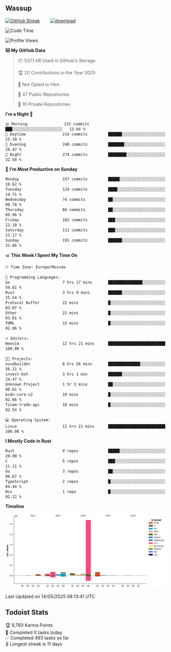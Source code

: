 ## Wassup

<!--
-->

[![GitHub Streak](http://github-readme-streak-stats.herokuapp.com?user=archeoss&theme=shades-of-purple&hide_border=true&date_format=j%20M%5B%20Y%5D)](https://git.io/streak-stats)&nbsp;&nbsp;&nbsp;&nbsp;&nbsp;&nbsp;&nbsp;&nbsp;[![download](https://user-images.githubusercontent.com/68448737/147796309-d8b65b1d-4dde-40d9-b03a-2b42aaa6cd43.jpeg)
](http://bmstu.ru/)

<!--START_SECTION:waka-->
![Code Time](http://img.shields.io/badge/Code%20Time-3%2C902%20hrs%2030%20mins-blue)

![Profile Views](http://img.shields.io/badge/Profile%20Views-0-blue)

**🐱 My GitHub Data** 

> 📦 537.1 kB Used in GitHub's Storage 
 > 
> 🏆 20 Contributions in the Year 2025
 > 
> 🚫 Not Opted to Hire
 > 
> 📜 47 Public Repositories 
 > 
> 🔑 10 Private Repositories 
 > 
**I'm a Night 🦉** 

```text
🌞 Morning                115 commits         ███░░░░░░░░░░░░░░░░░░░░░░   13.64 % 
🌆 Daytime                214 commits         ██████░░░░░░░░░░░░░░░░░░░   25.39 % 
🌃 Evening                240 commits         ███████░░░░░░░░░░░░░░░░░░   28.47 % 
🌙 Night                  274 commits         ████████░░░░░░░░░░░░░░░░░   32.50 % 
```
📅 **I'm Most Productive on Sunday** 

```text
Monday                   157 commits         █████░░░░░░░░░░░░░░░░░░░░   18.62 % 
Tuesday                  124 commits         ████░░░░░░░░░░░░░░░░░░░░░   14.71 % 
Wednesday                74 commits          ██░░░░░░░░░░░░░░░░░░░░░░░   08.78 % 
Thursday                 84 commits          ██░░░░░░░░░░░░░░░░░░░░░░░   09.96 % 
Friday                   102 commits         ███░░░░░░░░░░░░░░░░░░░░░░   12.10 % 
Saturday                 111 commits         ███░░░░░░░░░░░░░░░░░░░░░░   13.17 % 
Sunday                   191 commits         ██████░░░░░░░░░░░░░░░░░░░   22.66 % 
```


📊 **This Week I Spent My Time On** 

```text
🕑︎ Time Zone: Europe/Moscow

💬 Programming Languages: 
Go                       7 hrs 17 mins       ███████████████░░░░░░░░░░   59.01 % 
Rust                     3 hrs 9 mins        ██████░░░░░░░░░░░░░░░░░░░   25.54 % 
Protocol Buffer          22 mins             █░░░░░░░░░░░░░░░░░░░░░░░░   03.07 % 
Other                    22 mins             █░░░░░░░░░░░░░░░░░░░░░░░░   03.01 % 
TOML                     15 mins             █░░░░░░░░░░░░░░░░░░░░░░░░   02.06 % 

🔥 Editors: 
Neovim                   12 hrs 21 mins      █████████████████████████   100.00 % 

🐱‍💻 Projects: 
ovsdbuilder              6 hrs 56 mins       ██████████████░░░░░░░░░░░   56.21 % 
invest-bot               3 hrs 1 min         ██████░░░░░░░░░░░░░░░░░░░   24.47 % 
Unknown Project          1 hr 3 mins         ██░░░░░░░░░░░░░░░░░░░░░░░   08.61 % 
bsdn-core-v2             19 mins             █░░░░░░░░░░░░░░░░░░░░░░░░   02.66 % 
finam-trade-api          18 mins             █░░░░░░░░░░░░░░░░░░░░░░░░   02.54 % 

💻 Operating System: 
Linux                    12 hrs 21 mins      █████████████████████████   100.00 % 
```

**I Mostly Code in Rust** 

```text
Rust                     9 repos             █████░░░░░░░░░░░░░░░░░░░░   20.00 % 
C                        5 repos             ███░░░░░░░░░░░░░░░░░░░░░░   11.11 % 
Go                       3 repos             ██░░░░░░░░░░░░░░░░░░░░░░░   06.67 % 
TypeScript               2 repos             █░░░░░░░░░░░░░░░░░░░░░░░░   04.44 % 
Nix                      1 repo              █░░░░░░░░░░░░░░░░░░░░░░░░   02.22 % 
```



**Timeline**

![Lines of Code chart](https://raw.githubusercontent.com/archeoss/archeoss/master/assets/bar_graph.png)


 Last Updated on 14/05/2025 08:13:41 UTC
<!--END_SECTION:waka-->

## Todoist Stats

<!-- TODO-IST:START -->
🏆  9,760 Karma Points           
🌸  Completed 0 tasks today           
✅  Completed 493 tasks so far           
⏳  Longest streak is 11 days
<!-- TODO-IST:END -->
